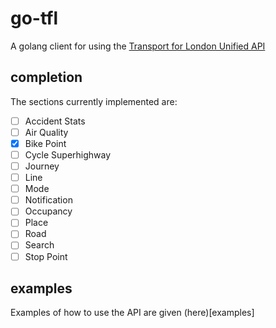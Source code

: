# go-tfl

A golang client for using the [Transport for London Unified API](https://api.tfl.gov.uk/)

## completion

The sections currently implemented are:
- [ ] Accident Stats
- [ ] Air Quality
- [x] Bike Point
- [ ] Cycle Superhighway
- [ ] Journey
- [ ] Line
- [ ] Mode
- [ ] Notification
- [ ] Occupancy
- [ ] Place
- [ ] Road
- [ ] Search
- [ ] Stop Point

## examples

Examples of how to use the API are given (here)[examples]

